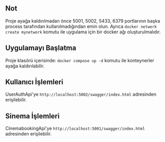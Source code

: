 ## Not
Proje ayağa kaldırılmadan önce 5001, 5002, 5433, 6379 portlarının başka process tarafından kullanılmadığından emin olun.
Ayrıca ```docker network create mynetwork``` komutu ile uygulama için bir docker ağı oluşturulmalıdır.

## Uygulamayı Başlatma
Proje klasörü içerisinde:
```docker compose up -d```
komutu ile konteynerler ayağa kaldırılabilir.

## Kullanıcı İşlemleri
UserAuthApi'ye ```http://localhost:5002/swagger/index.html``` adresinden erişilebilir.

## Sinema İşlemleri
CinemabookingApi'ye ```http://localhost:5001/swagger/index.html``` adresinden erişilebilir.

